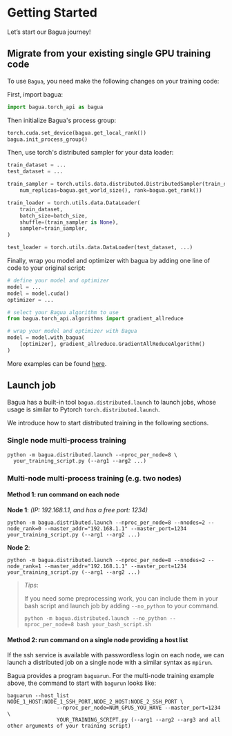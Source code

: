 # Getting Started

Let’s start our Bagua journey!

## Migrate from your existing single GPU training code

To use `Bagua`, you need make the following changes on your training code:

First, import bagua:

```python
import bagua.torch_api as bagua
```

Then initialize Bagua's process group:

```python
torch.cuda.set_device(bagua.get_local_rank())
bagua.init_process_group()
```

Then, use torch's distributed sampler for your data loader:

```python
train_dataset = ...
test_dataset = ...

train_sampler = torch.utils.data.distributed.DistributedSampler(train_dataset,
    num_replicas=bagua.get_world_size(), rank=bagua.get_rank())

train_loader = torch.utils.data.DataLoader(
    train_dataset,
    batch_size=batch_size,
    shuffle=(train_sampler is None),
    sampler=train_sampler,
)

test_loader = torch.utils.data.DataLoader(test_dataset, ...)
```

Finally, wrap you model and optimizer with bagua by adding one line of code to your original script:

```python
# define your model and optimizer
model = ...
model = model.cuda()
optimizer = ...

# select your Bagua algorithm to use
from bagua.torch_api.algorithms import gradient_allreduce

# wrap your model and optimizer with Bagua
model = model.with_bagua(
    [optimizer], gradient_allreduce.GradientAllReduceAlgorithm()
)
```

More examples can be found [here](https://github.com/BaguaSys/examples).

## Launch job

Bagua has a built-in tool `bagua.distributed.launch` to launch jobs, whose usage is similar to Pytorch `torch.distributed.launch`.

We introduce how to start distributed training in the following sections.

### Single node multi-process training

```shell
python -m bagua.distributed.launch --nproc_per_node=8 \
  your_training_script.py (--arg1 --arg2 ...)
```

### Multi-node multi-process training (e.g. two nodes)

#### Method 1: run command on each node

**Node 1**: *(IP: 192.168.1.1, and has a free port: 1234)*
```shell
python -m bagua.distributed.launch --nproc_per_node=8 --nnodes=2 --node_rank=0 --master_addr="192.168.1.1" --master_port=1234  your_training_script.py (--arg1 --arg2 ...)
```

**Node 2**:
```shell
python -m bagua.distributed.launch --nproc_per_node=8 --nnodes=2 --node_rank=1 --master_addr="192.168.1.1" --master_port=1234 your_training_script.py (--arg1 --arg2 ...)
```

> *Tips*:
>
> If you need some preprocessing work, you can include them in your bash script and launch job by adding `--no_python` to your command.
> ``` shell
> python -m bagua.distributed.launch --no_python --nproc_per_node=8 bash your_bash_script.sh
> ```

#### Method 2: run command on a single node providing a host list

If the ssh service is available with passwordless login on each node, we can launch a distributed job on a single node with a similar syntax as `mpirun`.

Bagua provides a program `baguarun`. For the multi-node training example above, the command to start with `bagurun` looks like:

```shell
baguarun --host_list NODE_1_HOST:NODE_1_SSH_PORT,NODE_2_HOST:NODE_2_SSH_PORT \
                --nproc_per_node=NUM_GPUS_YOU_HAVE --master_port=1234 \
                YOUR_TRAINING_SCRIPT.py (--arg1 --arg2 --arg3 and all other arguments of your training script)
```
